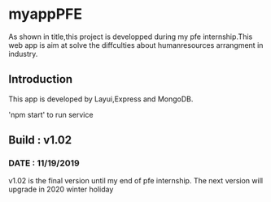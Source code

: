 # myappPFE
As shown in title,this project is developped during my pfe internship.This web app is aim at solve the diffculties about humanresources arrangment in industry.

## Introduction 
This app is developed by Layui,Express and MongoDB.

'npm start' to run service
## Build : v1.02
### DATE : 11/19/2019
v1.02 is the final version until my end of pfe internship. The next version will upgrade in 2020 winter holiday